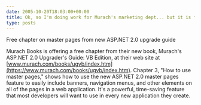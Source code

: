 ```yaml
---
date: 2005-10-20T18:03:00+00:00
title: Ok, so I'm doing work for Murach's marketing dept... but it is free content!
type: posts
---
```

Free chapter on master pages from new ASP.NET 2.0 upgrade guide

Murach Books is offering a free chapter from their new book, Murach's ASP.NET 2.0 Upgrader's Guide: VB Edition, at their web site at [www.murach.com/books/ugvb/index.htm](https://www.murach.com/books/ugvb/index.htm). Chapter 3, "How to use master pages," shows how to use the new ASP.NET 2.0 master pages feature to easily include banners, navigation menus, and other elements on all of the pages in a web application. It's a powerful, time-saving feature that most developers will want to use in every new application they create.
